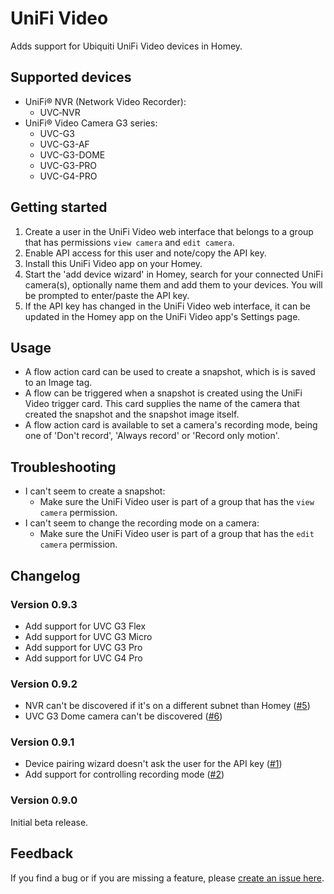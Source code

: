 # UniFi Video

Adds support for Ubiquiti UniFi Video devices in Homey.

## Supported devices
* UniFi® NVR (Network Video Recorder):
	* UVC‑NVR
* UniFi® Video Camera G3 series:
	* UVC-G3
	* UVC-G3-AF
	* UVC-G3-DOME
	* UVC-G3-PRO
	* UVC-G4-PRO

## Getting started
1. Create a user in the UniFi Video web interface that belongs to a group that has permissions `view camera` and `edit camera`.
2. Enable API access for this user and note/copy the API key.
3. Install this UniFi Video app on your Homey.
4. Start the 'add device wizard' in Homey, search for your connected UniFi camera(s), optionally name them and add them to your devices. You will be prompted to enter/paste the API key.
5. If the API key has changed in the UniFi Video web interface, it can be updated in the Homey app on the UniFi Video app's Settings page.

## Usage
* A flow action card can be used to create a snapshot, which is is saved to an Image tag.
* A flow can be triggered when a snapshot is created using the UniFi Video trigger card. This card supplies the name of the camera that created the snapshot and the snapshot image itself.
* A flow action card is available to set a camera's recording mode, being one of 'Don't record', 'Always record' or 'Record only motion'.

## Troubleshooting
* I can't seem to create a snapshot:
	* Make sure the UniFi Video user is part of a group that has the `view camera` permission.
* I can't seem to change the recording mode on a camera:
	* Make sure the UniFi Video user is part of a group that has the `edit camera` permission.

## Changelog

### Version 0.9.3
* Add support for UVC G3 Flex
* Add support for UVC G3 Micro
* Add support for UVC G3 Pro
* Add support for UVC G4 Pro

### Version 0.9.2
* NVR can't be discovered if it's on a different subnet than Homey ([#5][i5])
* UVC G3 Dome camera can't be discovered ([#6][i6])

### Version 0.9.1
* Device pairing wizard doesn't ask the user for the API key ([#1][i1])
* Add support for controlling recording mode ([#2][i2])

### Version 0.9.0
Initial beta release. 

## Feedback
If you find a bug or if you are missing a feature, please [create an issue here](https://github.com/j0bro/com.ubnt.unifivideo/issues).

[i1]: https://github.com/j0bro/com.ubnt.unifivideo/issues/1
[i2]: https://github.com/j0bro/com.ubnt.unifivideo/issues/2
[i5]: https://github.com/j0bro/com.ubnt.unifivideo/issues/5
[i6]: https://github.com/j0bro/com.ubnt.unifivideo/issues/6
